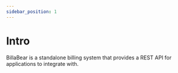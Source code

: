 ```yaml
---
sidebar_position: 1
---
```


# Intro

BillaBear is a standalone billing system that provides a REST API for applications to integrate with. 